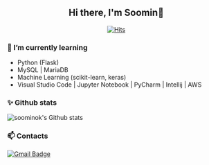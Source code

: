 <h2 align=center> Hi there, I'm Soomin👋 </h2> 

<div align=center>

[![Hits](https://hits.seeyoufarm.com/api/count/incr/badge.svg?url=https%3A%2F%2Fgithub.com%2Fsoominok&count_bg=%2379C83D&title_bg=%23555555&icon=&icon_color=%23E7E7E7&title=hits&edge_flat=false)](https://hits.seeyoufarm.com)

</div>

### 🌱 I’m currently learning
- Python (Flask)
- MySQL  |  MariaDB
- Machine Learning (scikit-learn, keras)
- Visual Studio Code  |  Jupyter Notebook  |  PyCharm  |  Intellij  | AWS


### ✨ Github stats
![soominok's Github stats](https://github-readme-stats.vercel.app/api?username=soominok&theme=highcontrast&show_icons=true&count_private=true)
<!--
![Top Languages Card](https://github-readme-stats.vercel.app/api/top-langs/?username=soominok&theme=highcontrast)
-->


### 📫 Contacts <br/>
[![Gmail Badge](https://img.shields.io/badge/-Gmail-d14836?style=flat-square&logo=Gmail&logoColor=white&link=mailto:ssoominok@gmail.com)](mailto:ssoominok@gmail.com)


<!--
**soominok/soominok** is a ✨ _special_ ✨ repository because its `README.md` (this file) appears on your GitHub profile.

Here are some ideas to get you started:

- 🔭 I’m currently working on ...
- 🌱 I’m currently learning ...
- 👯 I’m looking to collaborate on ...
- 🤔 I’m looking for help with ...
- 💬 Ask me about ...
- 📫 How to reach me: ...
- 😄 Pronouns: ...
- ⚡ Fun fact: ...
-->
